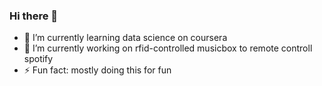 ### Hi there 👋

- 🌱 I’m currently learning data science on coursera
- 🔭 I’m currently working on rfid-controlled musicbox to remote controll spotify
- ⚡ Fun fact: mostly doing this for fun

<!--
**ostropunk/ostropunk** is a ✨ _special_ ✨ repository because its `README.md` (this file) appears on your GitHub profile.

Here are some ideas to get you started:

 ...
 ...
- 👯 I’m looking to collaborate on ...
- 🤔 I’m looking for help with ...
- 💬 Ask me about ...
- 📫 How to reach me: ...
- 😄 Pronouns: ...
 ...
-->
